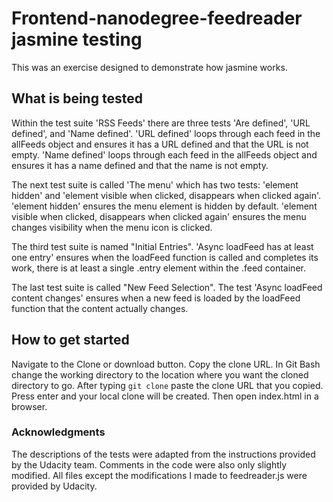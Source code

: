 # Frontend-nanodegree-feedreader jasmine testing

This was an exercise designed to demonstrate how jasmine works.

## What is being tested
Within the test suite 'RSS Feeds' there are three tests 'Are defined', 'URL defined', and 'Name defined'.
'URL defined' loops through each feed in the allFeeds object and ensures it has a URL defined and that the URL is not empty.
'Name defined' loops through each feed in the allFeeds object and ensures it has a name defined and that the name is not empty.

The next test suite is called 'The menu' which has two tests: 'element hidden' and 'element visible when clicked, disappears when clicked again'.
'element hidden' ensures the menu element is hidden by default.
'element visible when clicked, disappears when clicked again' ensures the menu changes visibility when the menu icon is clicked.

The third test suite is named "Initial Entries".
'Async loadFeed has at least one entry' ensures when the loadFeed function is called and completes its work, there is at least a single .entry element within the .feed container.

The last test suite is called "New Feed Selection".
The test 'Async loadFeed content changes' ensures when a new feed is loaded by the loadFeed function that the content actually changes.

## How to get started
Navigate to the Clone or download button.
Copy the clone URL. In Git Bash change the working directory to the location where you want the cloned directory to go. After typing `git clone` paste the clone URL that you copied. Press enter and your local clone will be created.
Then open index.html in a browser.

### Acknowledgments
The descriptions of the tests were adapted from the instructions provided by the Udacity team. Comments in the code were also only slightly modified. All files except the modifications I made to feedreader.js were provided by Udacity.   
